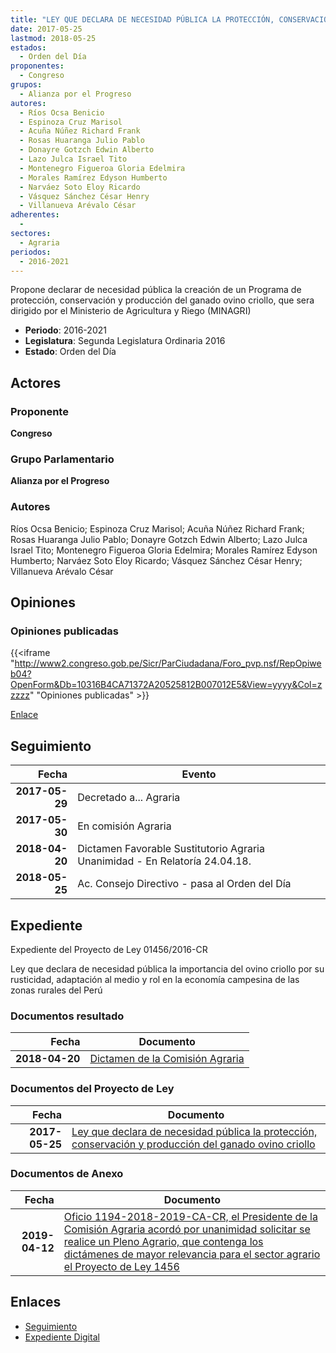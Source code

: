 ```yaml
---
title: "LEY QUE DECLARA DE NECESIDAD PÚBLICA LA PROTECCIÓN, CONSERVACIÓN Y PRODUCCIÓN DEL GANADO OVINO CRIOLLO"
date: 2017-05-25
lastmod: 2018-05-25
estados: 
  - Orden del Día
proponentes: 
  - Congreso
grupos: 
  - Alianza por el Progreso
autores: 
  - Ríos Ocsa Benicio
  - Espinoza Cruz Marisol
  - Acuña Núñez Richard Frank
  - Rosas Huaranga Julio Pablo
  - Donayre Gotzch Edwin Alberto
  - Lazo Julca Israel Tito
  - Montenegro Figueroa Gloria Edelmira
  - Morales Ramírez Edyson Humberto
  - Narváez Soto Eloy Ricardo
  - Vásquez Sánchez César Henry
  - Villanueva Arévalo César
adherentes: 
  - 
sectores: 
  - Agraria
periodos: 
  - 2016-2021
---
```


Propone declarar de necesidad pública la creación de un Programa de protección, conservación y producción del ganado ovino criollo, que sera dirigido por el Ministerio de Agricultura y Riego (MINAGRI)

- **Periodo**: 2016-2021
- **Legislatura**: Segunda Legislatura Ordinaria 2016
- **Estado**: Orden del Día

## Actores

### Proponente

**Congreso**

### Grupo Parlamentario

**Alianza por el Progreso**

### Autores

Ríos Ocsa Benicio; Espinoza Cruz Marisol; Acuña Núñez Richard Frank; Rosas Huaranga Julio Pablo; Donayre Gotzch Edwin Alberto; Lazo Julca Israel Tito; Montenegro Figueroa Gloria Edelmira; Morales Ramírez Edyson Humberto; Narváez Soto Eloy Ricardo; Vásquez Sánchez César Henry; Villanueva Arévalo César


## Opiniones

### Opiniones publicadas

{{<iframe "http://www2.congreso.gob.pe/Sicr/ParCiudadana/Foro_pvp.nsf/RepOpiweb04?OpenForm&Db=10316B4CA71372A20525812B007012E5&View=yyyy&Col=zzzzz" "Opiniones publicadas" >}}

[Enlace](http://www2.congreso.gob.pe/Sicr/ParCiudadana/Foro_pvp.nsf/RepOpiweb04?OpenForm&Db=10316B4CA71372A20525812B007012E5&View=yyyy&Col=zzzzz)

## Seguimiento

| Fecha | Evento |
|------:|--------|
| **2017-05-29** | Decretado a... Agraria|
| **2017-05-30** | En comisión Agraria|
| **2018-04-20** | Dictamen Favorable Sustitutorio Agraria Unanimidad - En Relatoría 24.04.18.|
| **2018-05-25** | Ac. Consejo Directivo - pasa al Orden del Día|


## Expediente

Expediente del Proyecto de Ley 01456/2016-CR

Ley que declara de necesidad pública la importancia del ovino criollo por su rusticidad, adaptación al medio y rol en la economía campesina de las zonas rurales del Perú


### Documentos resultado

| Fecha | Documento |
|------:|--------|
| **2018-04-20** | [Dictamen de la Comisión Agraria](http://www.leyes.congreso.gob.pe/Documentos/2016_2021/Dictamenes/Proyectos_de_Ley/01456DC01MAY20180420.pdf) |

### Documentos del Proyecto de Ley

| Fecha | Documento |
|------:|--------|
| **2017-05-25** | [Ley que declara de necesidad pública la protección, conservación y producción del ganado ovino criollo](http://www.leyes.congreso.gob.pe/Documentos/2016_2021/Proyectos_de_Ley_y_de_Resoluciones_Legislativas/PL0145620170525.pdf) |

### Documentos de Anexo

| Fecha | Documento |
|------:|--------|
| **2019-04-12** | [Oficio 1194-2018-2019-CA-CR, el Presidente de la Comisión Agraria acordó por unanimidad solicitar se realice un Pleno Agrario, que contenga los dictámenes de mayor relevancia para el sector agrario el Proyecto de Ley 1456](http://www.leyes.congreso.gob.pe/Documentos/2016_2021/Oficios/Comisiones_Ordinarias/OFICIO-1194-2018-2019-CA-CR.pdf) |

## Enlaces 

- [Seguimiento](http://www2.congreso.gob.pe/Sicr/TraDocEstProc/CLProLey2016.nsf/f7fff46988ca05b1052578e100829cc7/b561caa7d9d033860525812b0075eff6?OpenDocument)
- [Expediente Digital](http://www2.congreso.gob.pehttp://www2.congreso.gob.pe/Sicr/TraDocEstProc/CLProLey2016.nsf/f7fff46988ca05b1052578e100829cc7/b561caa7d9d033860525812b0075eff6?OpenDocument&Click=05257FB7005EB655.eb71d0cf91d8294e05256cdf006b5706/$Body/0.1C6C)
